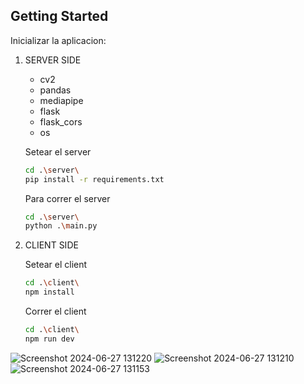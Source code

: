 <!-- GETTING STARTED -->
## Getting Started

Inicializar la aplicacion:

1. SERVER SIDE
   + cv2
   + pandas
   + mediapipe
   + flask
   + flask_cors
   + os

   Setear el server
    ```sh
   cd .\server\
   pip install -r requirements.txt 
   ```
  
   Para correr el server
   ```sh
   cd .\server\
   python .\main.py
   ```
3. CLIENT SIDE


   Setear el client
    ```sh
   cd .\client\
   npm install 
   ```

   Correr el client
   ```sh
   cd .\client\
   npm run dev
   
   ```

![Screenshot 2024-06-27 131220](https://github.com/JulianAlconcher/GymLAB-Proyecto-Fisica-2024/assets/111883752/272dc6bd-0964-43cd-b559-bc0ba5265d03)
![Screenshot 2024-06-27 131210](https://github.com/JulianAlconcher/GymLAB-Proyecto-Fisica-2024/assets/111883752/126c2943-fe84-4de0-975d-15a517b2570e)
![Screenshot 2024-06-27 131153](https://github.com/JulianAlconcher/GymLAB-Proyecto-Fisica-2024/assets/111883752/1d7a05a3-6518-4469-9e3b-de4a8fa37b39)

